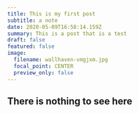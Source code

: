 ```yaml
---
title: This is my first post
subtitle: a note
date: 2020-05-09T16:58:14.159Z
summary: This is a post that is a test
draft: false
featured: false
image:
  filename: wallhaven-vmgjxm.jpg
  focal_point: CENTER
  preview_only: false
---
```

## There is nothing to see here

